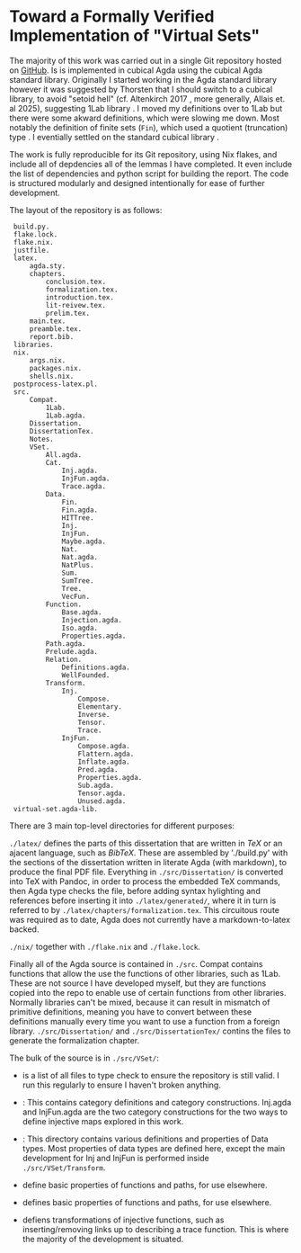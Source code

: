 # Toward a Formally Verified Implementation of "Virtual Sets"

The majority of this work was carried out in a single Git repository
hosted on [GitHub](https://github.com/cdo256/virtualsets). Is is
implemented in cubical Agda using the cubical Agda standard library.
Originally I started working in the Agda standard library however it was
suggested by Thorsten that I should switch to a cubical library, to
avoid \"setoid hell\" (cf. Altenkirch 2017 , more generally, Allais et.
al 2025), suggesting 1Lab library . I moved my definitions over to 1Lab
but there were some akward definitions, which were slowing me down. Most
notably the definition of finite sets (`Fin`), which used a quotient
(truncation) type . I eventially settled on the standard cubical library
.

The work is fully reproducible for its Git repository, using Nix flakes,
and include all of depdencies all of the lemmas I have completed. It
even include the list of dependencies and python script for building the
report. The code is structured modularly and designed intentionally for
ease of further development.

The layout of the repository is as follows:

```text
 build.py.
 flake.lock.
 flake.nix.
 justfile.
 latex.
     agda.sty.
     chapters.
         conclusion.tex.
         formalization.tex.
         introduction.tex.
         lit-reivew.tex.
         prelim.tex.
     main.tex.
     preamble.tex.
     report.bib.
 libraries.
 nix.
     args.nix.
     packages.nix.
     shells.nix.
 postprocess-latex.pl.
 src.
     Compat.
         1Lab.
         1Lab.agda.
     Dissertation.
     DissertationTex.
     Notes.
     VSet.
         All.agda.
         Cat.
             Inj.agda.
             InjFun.agda.
             Trace.agda.
         Data.
             Fin.
             Fin.agda.
             HITTree.
             Inj.
             InjFun.
             Maybe.agda.
             Nat.
             Nat.agda.
             NatPlus.
             Sum.
             SumTree.
             Tree.
             VecFun.
         Function.
             Base.agda.
             Injection.agda.
             Iso.agda.
             Properties.agda.
         Path.agda.
         Prelude.agda.
         Relation.
             Definitions.agda.
             WellFounded.
         Transform.
             Inj.
                 Compose.
                 Elementary.
                 Inverse.
                 Tensor.
                 Trace.
             InjFun.
                 Compose.agda.
                 Flattern.agda.
                 Inflate.agda.
                 Pred.agda.
                 Properties.agda.
                 Sub.agda.
                 Tensor.agda.
                 Unused.agda.
 virtual-set.agda-lib.
```

There are 3 main top-level directories for different purposes:

`./latex/` defines the parts of this dissertation that are written in
_TeX_ or an ajacent language, such as _BibTeX_. These are assembled by
'./build.py' with the sections of the dissertation written in literate
Agda (with markdown), to produce the final PDF file. Everything in
`./src/Dissertation/` is converted into TeX with Pandoc, in order to
process the embedded TeX commands, then Agda type checks the file,
before adding syntax hylighting and references before inserting it into
`./latex/generated/`, where it in turn is referred to by
`./latex/chapters/formalization.tex`. This circuitous route was required
as to date, Agda does not currently have a markdown-to-latex backed.

`./nix/` together with `./flake.nix` and `./flake.lock`.

Finally all of the Agda source is contained in `./src`. Compat contains
functions that allow the use the functions of other libraries, such as
1Lab. These are not source I have developed myself, but they are
functions copied into the repo to enable use of certain functions from
other libraries. Normally libraries can't be mixed, because it can
result in mismatch of primitive definitions, meaning you have to convert
between these definitions manually every time you want to use a function
from a foreign library. `./src/Dissertation/` and
`./src/DissertationTex/` contins the files to generate the formalization
chapter.

The bulk of the source is in `./src/VSet/`:

- is a list of all files to type check to ensure the repository is
  still valid. I run this regularly to ensure I haven't broken
  anything.

- : This contains category definitions and category constructions.
  Inj.agda and InjFun.agda are the two category constructions for the
  two ways to define injective maps explored in this work.

- : This directory contains various definitions and properties of Data
  types. Most properties of data types are defined here, except the
  main development for Inj and InjFun is performed inside
  `./src/VSet/Transform`.

- define basic properties of functions and paths, for use elsewhere.

- defines basic properties of functions and paths, for use elsewhere.

- defiens transformations of injective functions, such as
  inserting/removing links up to describing a trace function. This is
  where the majority of the development is situated.
